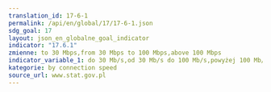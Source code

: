```yaml
---
translation_id: 17-6-1
permalink: /api/en/global/17/17-6-1.json
sdg_goal: 17
layout: json_en_globalne_goal_indicator
indicator: "17.6.1"
zmienne: to 30 Mbps,from 30 Mbps to 100 Mbps,above 100 Mbps
indicator_variable_1: do 30 Mb/s,od 30 Mb/s do 100 Mb/s,powyżej 100 Mb/s;
kategorie: by connection speed
source_url: www.stat.gov.pl
---
```

